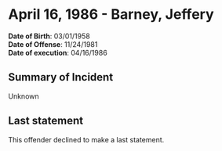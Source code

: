 # April 16, 1986 - Barney, Jeffery

**Date of Birth**: 03/01/1958<br/>
**Date of Offense**: 11/24/1981<br/>
**Date of execution**: 04/16/1986<br/>

## Summary of Incident
Unknown

## Last statement
This offender declined to make a last statement.